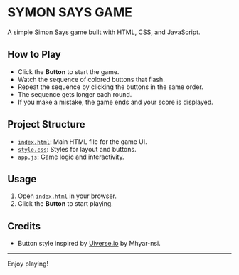 # SYMON SAYS GAME

A simple Simon Says game built with HTML, CSS, and JavaScript.

## How to Play

- Click the **Button** to start the game.
- Watch the sequence of colored buttons that flash.
- Repeat the sequence by clicking the buttons in the same order.
- The sequence gets longer each round.
- If you make a mistake, the game ends and your score is displayed.

## Project Structure

- [`index.html`](index.html): Main HTML file for the game UI.
- [`style.css`](style.css): Styles for layout and buttons.
- [`app.js`](app.js): Game logic and interactivity.

## Usage

1. Open [`index.html`](index.html) in your browser.
2. Click the **Button** to start playing.

## Credits

- Button style inspired by [Uiverse.io](https://uiverse.io/) by Mhyar-nsi.

---

Enjoy playing!
